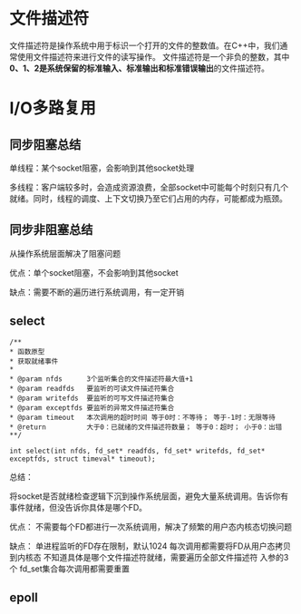 # 文件描述符
文件描述符是操作系统中用于标识一个打开的文件的整数值。在C++中，我们通常使用文件描述符来进行文件的读写操作。
文件描述符是一个非负的整数，其中**0、1、2是系统保留的标准输入、标准输出和标准错误输出**的文件描述符。

# I/O多路复用
## 同步阻塞总结

单线程：某个socket阻塞，会影响到其他socket处理

多线程：客户端较多时，会造成资源浪费，全部socket中可能每个时刻只有几个就绪。同时，线程的调度、上下文切换乃至它们占用的内存，可能都成为瓶颈。
## 同步非阻塞总结

从操作系统层面解决了阻塞问题

优点：单个socket阻塞，不会影响到其他socket

缺点：需要不断的遍历进行系统调用，有一定开销

## select

```
/**
* 函数原型
* 获取就绪事件
*
* @param nfds      3个监听集合的文件描述符最大值+1
* @param readfds   要监听的可读文件描述符集合
* @param writefds  要监听的可写文件描述符集合
* @param exceptfds 要监听的异常文件描述符集合
* @param timeout   本次调用的超时时间 等于0时：不等待； 等于-1时：无限等待
* @return          大于0：已就绪的文件描述符数量； 等于0：超时； 小于0：出错
**/

int select(int nfds, fd_set* readfds, fd_set* writefds, fd_set* exceptfds, struct timeval* timeout);
```
总结：

将socket是否就绪检查逻辑下沉到操作系统层面，避免大量系统调用。告诉你有事件就绪，但没告诉你具体是哪个FD。

优点：
不需要每个FD都进行一次系统调用，解决了频繁的用户态内核态切换问题

缺点：
单进程监听的FD存在限制，默认1024
每次调用都需要将FD从用户态拷贝到内核态
不知道具体是哪个文件描述符就绪，需要遍历全部文件描述符
入参的3个 fd_set集合每次调用都需要重置

## epoll


